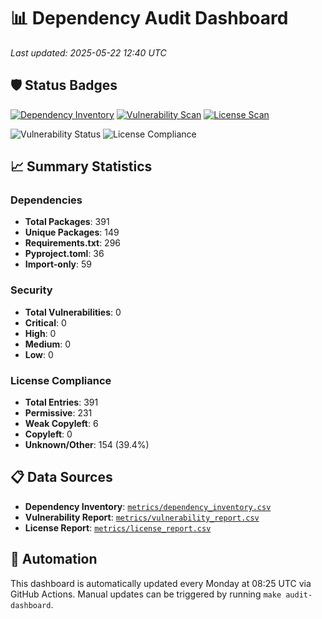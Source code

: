 # 📊 Dependency Audit Dashboard

*Last updated: 2025-05-22 12:40 UTC*

## 🛡️ Status Badges

[![Dependency Inventory](https://github.com/locotoki/alfred-agent-platform-v2/actions/workflows/deps-inventory-cron.yml/badge.svg)](https://github.com/locotoki/alfred-agent-platform-v2/actions/workflows/deps-inventory-cron.yml)
[![Vulnerability Scan](https://github.com/locotoki/alfred-agent-platform-v2/actions/workflows/vuln-scan-cron.yml/badge.svg)](https://github.com/locotoki/alfred-agent-platform-v2/actions/workflows/vuln-scan-cron.yml)
[![License Scan](https://github.com/locotoki/alfred-agent-platform-v2/actions/workflows/license-scan-cron.yml/badge.svg)](https://github.com/locotoki/alfred-agent-platform-v2/actions/workflows/license-scan-cron.yml)

![Vulnerability Status](https://img.shields.io/badge/Vulnerabilities-0-success)
![License Compliance](https://img.shields.io/badge/Unknown%20Licenses-39.4%25-warning)

## 📈 Summary Statistics

### Dependencies
- **Total Packages**: 391
- **Unique Packages**: 149
- **Requirements.txt**: 296
- **Pyproject.toml**: 36
- **Import-only**: 59

### Security
- **Total Vulnerabilities**: 0
- **Critical**: 0
- **High**: 0
- **Medium**: 0
- **Low**: 0

### License Compliance
- **Total Entries**: 391
- **Permissive**: 231
- **Weak Copyleft**: 6
- **Copyleft**: 0
- **Unknown/Other**: 154 (39.4%)

## 📋 Data Sources

- **Dependency Inventory**: [`metrics/dependency_inventory.csv`](../../metrics/dependency_inventory.csv)
- **Vulnerability Report**: [`metrics/vulnerability_report.csv`](../../metrics/vulnerability_report.csv)
- **License Report**: [`metrics/license_report.csv`](../../metrics/license_report.csv)

## 🔄 Automation

This dashboard is automatically updated every Monday at 08:25 UTC via GitHub Actions.
Manual updates can be triggered by running `make audit-dashboard`.
